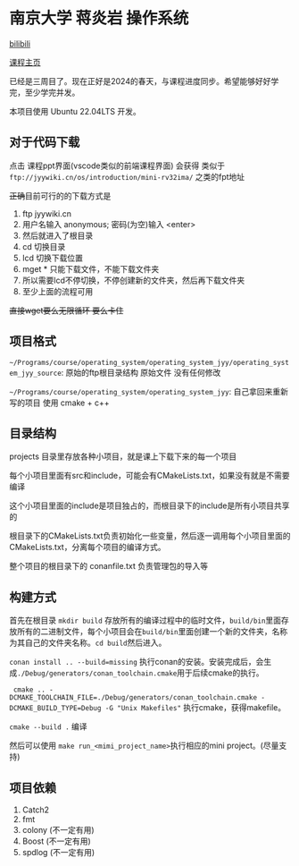 # 南京大学 蒋炎岩 操作系统

[bilibili](https://www.bilibili.com/video/BV1Xm411f7CM/)

[课程主页](https://jyywiki.cn/OS/2024/)

已经是三周目了。现在正好是2024的春天，与课程进度同步。希望能够好好学完，至少学完并发。

本项目使用 Ubuntu 22.04LTS 开发。

## 对于代码下载

点击 课程ppt界面(vscode类似的前端课程界面)
会获得 类似于 `ftp://jyywiki.cn/os/introduction/mini-rv32ima/`
之类的fpt地址

~~正确~~目前可行的的下载方式是

1. ftp jyywiki.cn
2. 用户名输入 anonymous; 密码(为空)输入 \<enter\>
3. 然后就进入了根目录
4. cd 切换目录
5. lcd 切换下载位置
6. mget * 只能下载文件，不能下载文件夹
7. 所以需要lcd不停切换，不停创建新的文件夹，然后再下载文件夹
8. 至少上面的流程可用

~~直接wget要么无限循环 要么卡住~~

## 项目格式

`~/Programs/course/operating_system/operating_system_jyy/operating_system_jyy_source`: 原始的ftp根目录结构 原始文件 没有任何修改

`~/Programs/course/operating_system/operating_system_jyy`: 自己拿回来重新写的项目 使用 cmake + c++

## 目录结构

projects 目录里存放各种小项目，就是课上下载下来的每一个项目

每个小项目里面有src和include，可能会有CMakeLists.txt，如果没有就是不需要编译

这个小项目里面的include是项目独占的，而根目录下的include是所有小项目共享的

根目录下的CMakeLists.txt负责初始化一些变量，然后逐一调用每个小项目里面的CMakeLists.txt，分离每个项目的编译方式。

整个项目的根目录下的 conanfile.txt 负责管理包的导入等

## 构建方式

首先在根目录 `mkdir build` 存放所有的编译过程中的临时文件，`build/bin`里面存放所有的二进制文件，每个小项目会在`build/bin`里面创建一个新的文件夹，名称为其自己的文件夹名称。`cd build`然后进入。

`conan install .. --build=missing` 执行conan的安装。安装完成后，会生成`./Debug/generators/conan_toolchain.cmake`用于后续cmake的执行。

` cmake .. -DCMAKE_TOOLCHAIN_FILE=./Debug/generators/conan_toolchain.cmake -DCMAKE_BUILD_TYPE=Debug -G "Unix Makefiles"` 执行cmake，获得makefile。

`cmake --build .` 编译

然后可以使用 `make run_<mimi_project_name>`执行相应的mini project。(尽量支持)



## 项目依赖

1. Catch2
2. fmt
3. colony (不一定有用)
3. Boost (不一定有用)
3. spdlog (不一定有用)





